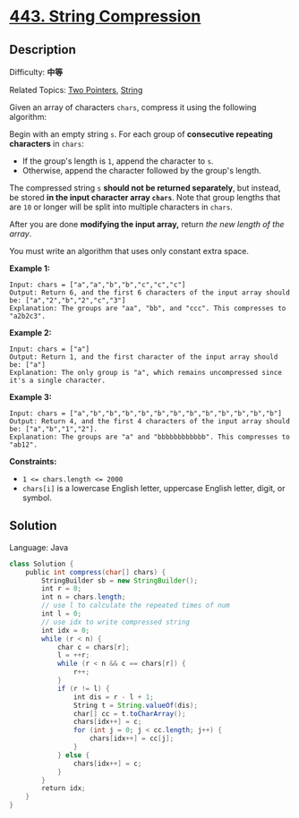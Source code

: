 # [443\. String Compression](https://leetcode.cn/problems/string-compression/)

## Description

Difficulty: **中等**  

Related Topics: [Two Pointers](https://leetcode.cn/tag/two-pointers/), [String](https://leetcode.cn/tag/string/)


Given an array of characters `chars`, compress it using the following algorithm:

Begin with an empty string `s`. For each group of **consecutive repeating characters** in `chars`:

*   If the group's length is `1`, append the character to `s`.
*   Otherwise, append the character followed by the group's length.

The compressed string `s` **should not be returned separately**, but instead, be stored **in the input character array `chars`**. Note that group lengths that are `10` or longer will be split into multiple characters in `chars`.

After you are done **modifying the input array,** return _the new length of the array_.

You must write an algorithm that uses only constant extra space.

**Example 1:**

```
Input: chars = ["a","a","b","b","c","c","c"]
Output: Return 6, and the first 6 characters of the input array should be: ["a","2","b","2","c","3"]
Explanation: The groups are "aa", "bb", and "ccc". This compresses to "a2b2c3".
```

**Example 2:**

```
Input: chars = ["a"]
Output: Return 1, and the first character of the input array should be: ["a"]
Explanation: The only group is "a", which remains uncompressed since it's a single character.
```

**Example 3:**

```
Input: chars = ["a","b","b","b","b","b","b","b","b","b","b","b","b"]
Output: Return 4, and the first 4 characters of the input array should be: ["a","b","1","2"].
Explanation: The groups are "a" and "bbbbbbbbbbbb". This compresses to "ab12".
```

**Constraints:**

*   `1 <= chars.length <= 2000`
*   `chars[i]` is a lowercase English letter, uppercase English letter, digit, or symbol.


## Solution

Language: Java

```java
class Solution {
    public int compress(char[] chars) {
        StringBuilder sb = new StringBuilder();
        int r = 0;
        int n = chars.length;
        // use l to calculate the repeated times of num
        int l = 0;
        // use idx to write compressed string
        int idx = 0;
        while (r < n) {
            char c = chars[r];
            l = ++r;
            while (r < n && c == chars[r]) {
                r++;
            }
            if (r != l) {
                int dis = r - l + 1;
                String t = String.valueOf(dis);
                char[] cc = t.toCharArray();
                chars[idx++] = c; 
                for (int j = 0; j < cc.length; j++) {
                    chars[idx++] = cc[j];
                }
            } else {
                chars[idx++] = c; 
            }
        }
        return idx;
    }
}
```
